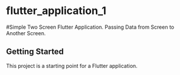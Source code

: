 # flutter_application_1

#Simple Two Screen Flutter Application.
Passing Data from Screen to Another Screen.

## Getting Started

This project is a starting point for a Flutter application.


